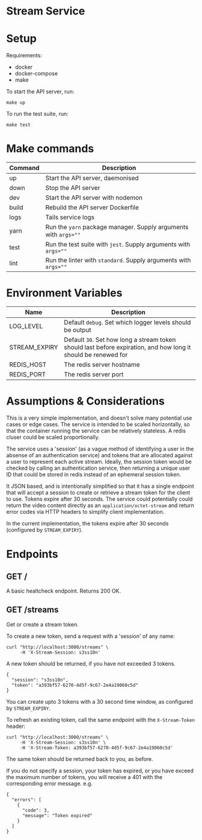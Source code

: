 # Stream Service

# Setup

Requirements:

- docker
- docker-compose
- make

To start the API server, run:

`make up`

To run the test suite, run:

`make test`

# Make commands

| Command | Description |
| --- | --- |
| up | Start the API server, daemonised |
| down | Stop the API server |
| dev | Start the API server with nodemon |
| build | Rebuild the API server Dockerfile |
| logs | Tails service logs |
| yarn | Run the `yarn` package manager. Supply arguments with `args=""` |
| test | Run the test suite with `jest`. Supply arguments with `args=""` |
| lint | Run the linter with `standard`. Supply arguments with `args=""` |

# Environment Variables

| Name | Description |
| --- | --- |
| LOG_LEVEL | Default `debug`. Set which logger levels should be output |
| STREAM_EXPIRY | Default `30`. Set how long a stream token should last before expiration, and how long it should be renewed for |
| REDIS_HOST | The redis server hostname |
| REDIS_PORT | The redis server port |

# Assumptions & Considerations

This is a very simple implementation, and doesn't solve many potential use cases or edge cases. The service is intended to be scaled horizontally, so that the container running the service can be relatively stateless. A redis cluser could be scaled proportionally.

The service uses a 'session' (as a vague method of identifying a user in the absense of an authentication service) and tokens that are allocated against a user to represent each active stream. Ideally, the session token would be checked by calling an authentication service, then returning a unique user ID that could be stored in redis instead of an ephemeral session token.

It JSON based, and is intentionally simplified so that it has a single endpoint that will accept a session to create or retrieve a stream token for the client to use. Tokens expire after 30 seconds. The service could potentially could return the video content directly as an `application/octet-stream` and return error codes via HTTP headers to simplify client implementation.

In the current implementation, the tokens expire after 30 seconds (configured by `STREAM_EXPIRY`).

# Endpoints

## GET /

A basic healtcheck endpoint. Returns 200 OK.

## GET /streams

Get or create a stream token.

To create a new token, send a request with a 'session' of any name:

```
curl "http://localhost:3000/streams" \
     -H 'X-Stream-Session: s3ss10n'
```

A new token should be returned, if you have not exceeded 3 tokens.

```
{
  "session": "s3ss10n",
  "token": "a393bf57-6270-4d5f-9c67-2e4a19060c5d"
}
```

You can create upto 3 tokens with a 30 second time window, as configured by `STREAM_EXPIRY`.

To refresh an existing token, call the same endpoint with the `X-Stream-Token` header:

```
curl "http://localhost:3000/streams" \
     -H 'X-Stream-Session: s3ss10n' \
     -H 'X-Stream-Token: a393bf57-6270-4d5f-9c67-2e4a19060c5d'
```

The same token should be returned back to you, as before.

If you do not specify a session, your token has expired, or you have exceed the maximum number of tokens, you will receive a 401 with the corresponding error message. e.g.

```
{
  "errors": [
    {
      "code": 3,
      "message": "Token expired"
    }
  ]
}
```

